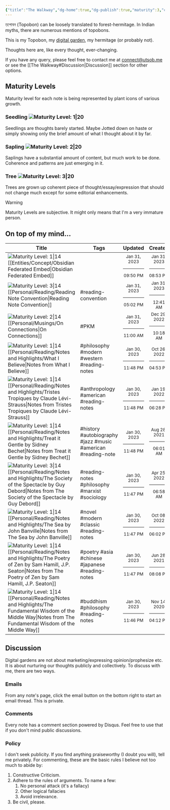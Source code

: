 ```yaml
---
{"title":"The Walkway","dg-home":true,"dg-publish":true,"maturity":3,"created":"2023-01-02T21:30:15+06:00","updated":"2023-01-26T15:28:12+06:00","dg-metatags":{"description":"Utsob's Digital Garden","og:description":"Utsob's Digital Garden"},"permalink":"/the-walkway/","metatags":{"description":"Utsob's Digital Garden","og:description":"Utsob's Digital Garden"},"tags":["gardenEntry"],"dgPassFrontmatter":true}
---
```


তপোবন (Topobon) can be loosely translated to forest-hermitage. In Indian myths, there are numerous mentions of topobons.

This is my Topobon, my [digital garden](https://cagrimmett.com/notes/2020/11/08/what-are-digital-gardens/), my hermitage (or probably not).

Thoughts here are, like every thought, ever-changing.

If you have any query, please feel free to contact me at [connect@utsob.me](mailto:connect@utsob.me) or see the [[The Walkway#Discussion\|Discussion]] section for other options.

## Maturity Levels
Maturity level for each note is being represented by plant icons of various growth.

### Seedling ![Maturity Level: 1|20](https://hermitage.utsob.me/img/tree-1.svg)
Seedlings are thoughts barely started. Maybe Jotted down on haste or simply showing only the brief amount of what I thought about it by far.

### Sapling ![Maturity Level: 2|20](https://hermitage.utsob.me/img/tree-2.svg)
Saplings have a substantial amount of content, but much work to be done. Coherence and patterns are just emerging in it.

### Tree ![Maturity Level: 3|20](https://hermitage.utsob.me/img/tree-3.svg)
Trees are grown up coherent piece of thought/essay/expression that should not change much except for some editorial enhancements.

> [!Warning] 
> Maturity Levels are subjective. It might only means that I'm a very immature person.


## On top of my mind…
| Title                                                                                                                                                                                                                  | Tags                                                         | Updated                                                   | Created                                                   |
| ---------------------------------------------------------------------------------------------------------------------------------------------------------------------------------------------------------------------- | ------------------------------------------------------------ | --------------------------------------------------------- | --------------------------------------------------------- |
| ![Maturity Level: 1\|14](https://hermitage.utsob.me/img/tree-1.svg) [[Entities/Concept/Obsidian Federated Embed\|Obsidian Federated Embed]]                                                                         |                                                              | <center><small>Jan 31, 2023<hr/>09:50 PM</small></center> | <center><small>Jan 31, 2023<hr/>08:53 PM</small></center> |
| ![Maturity Level: 3\|14](https://hermitage.utsob.me/img/tree-3.svg) [[Personal/Reading/Reading Note Convention\|Reading Note Convention]]                                                                           | #reading-convention                                          | <center><small>Jan 31, 2023<hr/>05:02 PM</small></center> | <center><small>Jan 31, 2023<hr/>12:41 AM</small></center> |
| ![Maturity Level: 2\|14](https://hermitage.utsob.me/img/tree-2.svg) [[Personal/Musings/On Connections\|On Connections]]                                                                                             | #PKM                                                         | <center><small>Jan 31, 2023<hr/>11:00 AM</small></center> | <center><small>Dec 29, 2022<hr/>10:18 AM</small></center> |
| ![Maturity Level: 1\|14](https://hermitage.utsob.me/img/tree-1.svg) [[Personal/Reading/Notes and Highlights/What I Believe\|Notes from What I Believe]]                                                             | #philosophy #modern #western #reading-notes                  | <center><small>Jan 30, 2023<hr/>11:48 PM</small></center> | <center><small>Oct 26, 2022<hr/>04:53 PM</small></center> |
| ![Maturity Level: 1\|14](https://hermitage.utsob.me/img/tree-1.svg) [[Personal/Reading/Notes and Highlights/Tristes Tropiques by Claude Lévi-Strauss\|Notes from Tristes Tropiques by Claude Lévi-Strauss]]         | #anthropology #american #reading-notes                       | <center><small>Jan 30, 2023<hr/>11:48 PM</small></center> | <center><small>Jan 19, 2022<hr/>06:28 PM</small></center> |
| ![Maturity Level: 1\|14](https://hermitage.utsob.me/img/tree-1.svg) [[Personal/Reading/Notes and Highlights/Treat it Gentle by Sidney Bechet\|Notes from Treat it Gentle by Sidney Bechet]]                         | #history #autobiography #jazz #music #american #reading-note | <center><small>Jan 30, 2023<hr/>11:48 PM</small></center> | <center><small>Aug 28, 2021<hr/>06:01 AM</small></center> |
| ![Maturity Level: 3\|14](https://hermitage.utsob.me/img/tree-3.svg) [[Personal/Reading/Notes and Highlights/The Society of the Spectacle by Guy Debord\|Notes from The Society of the Spectacle by Guy Debord]]     | #reading-notes #philosophy #marxist #sociology               | <center><small>Jan 30, 2023<hr/>11:47 PM</small></center> | <center><small>Apr 25, 2022<hr/>06:58 AM</small></center> |
| ![Maturity Level: 1\|14](https://hermitage.utsob.me/img/tree-1.svg) [[Personal/Reading/Notes and Highlights/The Sea by John Banville\|Notes from The Sea by John Banville]]                                         | #novel #modern #classic #reading-notes                       | <center><small>Jan 30, 2023<hr/>11:47 PM</small></center> | <center><small>Oct 08, 2022<hr/>06:02 PM</small></center> |
| ![Maturity Level: 1\|14](https://hermitage.utsob.me/img/tree-1.svg) [[Personal/Reading/Notes and Highlights/The Poetry of Zen by Sam Hamill, J.P. Seaton\|Notes from The Poetry of Zen by Sam Hamill, J.P. Seaton]] | #poetry #asia #chinese #japanese #reading-notes              | <center><small>Jan 30, 2023<hr/>11:47 PM</small></center> | <center><small>Jun 28, 2021<hr/>08:08 PM</small></center> |
| ![Maturity Level: 1\|14](https://hermitage.utsob.me/img/tree-1.svg) [[Personal/Reading/Notes and Highlights/The Fundamental Wisdom of the Middle Way\|Notes from The Fundamental Wisdom of the Middle Way]]         | #buddhism #philosophy #reading-notes                         | <center><small>Jan 30, 2023<hr/>11:46 PM</small></center> | <center><small>Nov 14, 2020<hr/>04:12 PM</small></center> |

## Discussion
Digital gardens are not about marketing/expressing opinion/prophesize etc. It is about nurturing our thoughts publicly and collectively. To discuss with me, there are two ways.

### Emails
From any note's page, click the email button on the bottom right to start an email thread. This is private.

### Comments
Every note has a comment section powered by Disqus. Feel free to use that if you don't mind public discussions.

### Policy
I don't seek publicity. If you find anything praiseworthy (I doubt you will), tell me privately. For commenting, these are the basic rules I believe not too much to abide by:
1. Constructive Criticism.
2. Adhere to the rules of arguments. To name a few:
    1. No personal attack (it's a fallacy)
    2. Other logical fallacies
    3. Avoid irrelevance.
3. Be civil, please.
